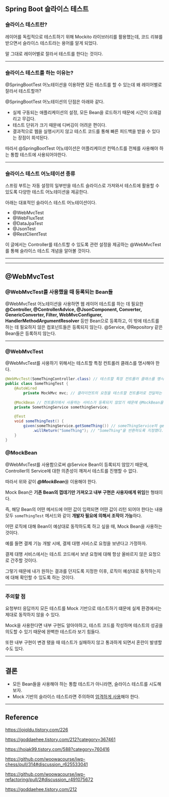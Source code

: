 ## Spring Boot 슬라이스 테스트

### 슬라이스 테스트란?

레이어를 독립적으로 테스트하기 위해 Mockito 라이브러리를 활용했는데, 코드 리뷰를 받으면서 슬라이스 테스트라는 용어를 알게 되었다.

말 그대로 레이어별로 잘라서 테스트를 한다는 것이다.

---

### 슬라이스 테스트를 하는 이유는?

@SpringBootTest 어노테이션을 이용하면 모든 테스트를 할 수 있는데 왜 레이어별로 잘라서 테스트할까?

@SpringBootTest 어노테이션의 단점은 아래와 같다.

- 실제 구동되는 애플리케이션의 설정, 모든 Bean을 로드하기 때문에 시간이 오래걸리고 무겁다.
- 테스트 단위가 크기 때문에 디버깅이 어려운 편이다.
- 결과적으로 웹을 실행시키지 않고 테스트 코드를 통해 빠른 피드백을 받을 수 있다는 장점이 희석된다.

따라서 @SpringBootTest 어노테이션은 어플리케이션 컨텍스트를 전체를 사용해야 하는 통합 테스트에 사용되어야한다.

---

### 슬라이스 테스트 어노테이션 종류

스프링 부트는 자동 설정의 일부만을 테스트 슬라이스로 가져와서 테스트에 활용할 수 있도록 다양한 테스트 어노테이션을 제공한다.

아래는 대표적인 슬라이스 테스트 어노테이션이다.

- @WebMvcTest
- @WebFluxTest
- @DataJpaTest
- @JsonTest
- @RestClientTest

이 글에서는 Controller를 테스트할 수 있도록 관련 설정을 제공하는 @WebMvcTest를 통해 슬라이스 테스트 개념을 알아볼 것이다.

---

---

## @WebMvcTest

### @WebMvcTest를 사용했을 때 등록되는 Bean들

@WebMvcTest 어노테이션을 사용하면 웹 레이어 테스트를 하는 데 필요한 **@Controller, @ControllerAdvice, @JsonComponent, Converter, GenericConverter, Filter, WebMvcConfigurer, HandlerMethodArgumentResolver** 등만 Bean으로 등록하고, 이 밖에 테스트를 하는 데 필요하지 않은 컴포넌트들은 등록되지 않는다. @Service, @Repository 같은 Bean들은 등록하지 않는다.

---

### @WebMvcTest

@WebMvcTest를 사용하기 위해서는 테스트할 특정 컨트롤러 클래스를 명시해야 한다.

```java
@WebMvcTest(SomeThingController.class) // 테스트할 특정 컨트롤러 클래스를 명시
public class SomeThingTest {
    @AutoWired
		private MockMvc mvc; // 클라이언트의 요청을 테스트할 컨트롤러로 전달하는 역할을 한다.
  
  	@MockBean // 컨트롤러에서 사용하는 서비스가 등록되지 않았기 때문에 @MockBean을 이용하여 의존성 대체
  	private SomethingService somethingService;
  
  	@Test
  	void someThingTest() {
      	given(someThingService.getSomeThing()) // someThingService의 getSomeThing 메서드를 호출하면
          	.willReturn("SomeThing"); // "SomeThing"을 반환하도록 지정했다.
    }
}
```

### @MockBean

@WebMvcTest를 사용함으로써 @Service Bean이 등록되지 않았기 때문에, Controller의 Service에 대한 의존성이 깨져서 테스트를 진행할 수 없다.

따라서 위와 같이 ***@MockBean***을 이용해야 한다.

Mock Bean은 **기존 Bean의 껍데기만 가져오고 내부 구현은 사용자에게 위임**한 형태이다.

즉, 해당 Bean의 어떤 메서드에 어떤 값이 입력되면 어떤 값이 리턴 되어야 한다는 내용 모두 ```someThingTest``` 메서드와 같이 **개발자 필요에 의해서 조작이 가능**하다.

어떤 로직에 대해 Bean이 예상대로 동작하도록 하고 싶을 때, Mock Bean을 사용하는 것이다.

예를 들면 결제 기능 개발 시에, 결제 대행 서비스로 요청을 보낸다고 가정하자.

결제 대행 서비스에서는 테스트 코드에서 보낸 요청에 대해 항상 올바르지 않은 요청으로 간주할 것이다.

그렇기 때문에 내가 원하는 결과를 던지도록 지정한 이후, 로직이 예상대로 동작하는지에 대해 확인할 수 있도록 하는 것이다.

---

### 주의할 점

요청부터 응답까지 모든 테스트를 Mock 기반으로 테스트하기 떄문에 실제 환경에서는 제대로 동작하지 않을 수 있다.

Mock을 사용한다면 내부 구현도 알아야하고, 테스트 코드를 작성하며 테스트의 성공을 의도할 수 있기 때문에 완벽한 테스트라 보기 힘들다.

또한 내부 구현이 변경 됐을 때 테스트가 실패하지 않고 통과하게 되면서 혼란이 발생할 수도 있다.

---

## 결론

- 모든 Bean들을 사용해야 하는 통합 테스트가 아니라면, 슬라이스 테스트를 시도해보자.
- Mock 기반의 슬라이스 테스트라면 주의하여 [엄격하게 사용](https://github.com/woowacourse/jwp-refactoring/pull/2#discussion_r491075672)해야 한다.

---

## Reference

https://jojoldu.tistory.com/226

https://goddaehee.tistory.com/212?category=367461

https://hojak99.tistory.com/588?category=760416

https://github.com/woowacourse/jwp-chess/pull/314#discussion_r625533041

https://github.com/woowacourse/jwp-refactoring/pull/2#discussion_r491075672

https://goddaehee.tistory.com/212
